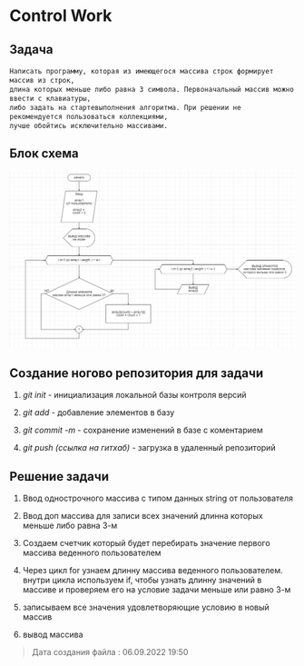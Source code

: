 # Control Work #

## Задача ##

```
Написать программу, которая из имеющегося массива строк формирует массив из строк, 
длина которых меньше либо равна 3 символа. Первоначальный массив можно ввести с клавиатуры,
либо задать на стартевыполнения алгоритма. При решении не рекомендуется пользоваться коллекциями,
лучше обойтись исключительно массивами.
```
## Блок схема ##

![Блок схема](Test_.PNG)

## Создание ногово репозитория для задачи ##

1. *git init* - инициализация локальной базы контроля версий

2. *git add* - добавление элементов в базу 

3. *git commit -m* -  сохранение изменений в базе с коментарием 

4. *git push (ссылка на гитхаб)* - загрузка в удаленный репозиторий 

## Решение задачи ##

1. Ввод однострочного массива с типом данных string от пользователя

2. Ввод доп массива для записи всех значений длинна которых меньше либо равна 3-м

3. Создаем счетчик который будет перебирать значение первого массива веденного 
пользователем
4. Через цикл for узнаем длинну массива веденного пользователем. внутри цикла 
используем if, чтобы узнать длинну значений в массиве и проверяем его на условие задачи меньше или равно 3-м

5. записываем все значения удовлетворяющие условию в новый массив

6. вывод массива

> Дата создания файла : 06.09.2022  19:50